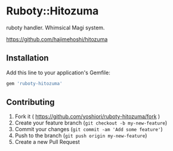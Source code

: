 # Ruboty::Hitozuma

ruboty handler. Whimsical Magi system.

https://github.com/hajimehoshi/hitozuma

## Installation

Add this line to your application's Gemfile:

```ruby
gem 'ruboty-hitozuma'
```

## Contributing

1. Fork it ( https://github.com/yoshiori/ruboty-hitozuma/fork )
2. Create your feature branch (`git checkout -b my-new-feature`)
3. Commit your changes (`git commit -am 'Add some feature'`)
4. Push to the branch (`git push origin my-new-feature`)
5. Create a new Pull Request
